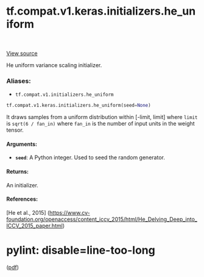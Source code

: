 <div itemscope itemtype="http://developers.google.com/ReferenceObject">
<meta itemprop="name" content="tf.compat.v1.keras.initializers.he_uniform" />
<meta itemprop="path" content="Stable" />
</div>

# tf.compat.v1.keras.initializers.he_uniform

<!-- Insert buttons -->

<table class="tfo-notebook-buttons tfo-api" align="left">
</table>

<a target="_blank" href="/code/stable/tensorflow/python/ops/init_ops.py">View source</a>



<!-- Start diff -->
He uniform variance scaling initializer.

### Aliases:

* `tf.compat.v1.initializers.he_uniform`


``` python
tf.compat.v1.keras.initializers.he_uniform(seed=None)
```



<!-- Placeholder for "Used in" -->

It draws samples from a uniform distribution within [-limit, limit]
where `limit` is `sqrt(6 / fan_in)`
where `fan_in` is the number of input units in the weight tensor.

#### Arguments:


* <b>`seed`</b>: A Python integer. Used to seed the random generator.


#### Returns:

An initializer.



#### References:

[He et al., 2015]
(https://www.cv-foundation.org/openaccess/content_iccv_2015/html/He_Delving_Deep_into_ICCV_2015_paper.html)
# pylint: disable=line-too-long
([pdf](https://www.cv-foundation.org/openaccess/content_iccv_2015/papers/He_Delving_Deep_into_ICCV_2015_paper.pdf))
